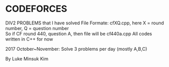 # CODEFORCES
DIV2 PROBLEMS that I have solved 
File Formate: cfXQ.cpp,   here X = round number, Q = question number   
So if CF round 440, question A, then file will be cf440a.cpp 
All codes written in C++ for now 

2017 October~November: Solve 3 problems per day (mostly A,B,C) 

By Luke Minsuk Kim


